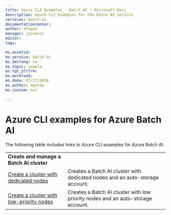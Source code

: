 ```yaml
---
title: Azure CLI Examples - Batch AI | Microsoft Docs
description: Azure CLI Examples for the Batch AI service
services: batch-ai
documentationcenter: 
author: dlepow
manager: jeconnoc
editor: 
tags: 

ms.assetid:
ms.service: batch-ai
ms.devlang: na
ms.topic: sample
ms.tgt_pltfrm: 
ms.workload: 
ms.date: 07/27/2018
ms.author: danlep
ms.custom: mvc

---
```

# Azure CLI examples for Azure Batch AI

The following table includes links to Azure CLI examples for Azure Batch AI.

|  |  |
|---|---|
|**Create and manage a Batch AI cluster**||
| [Create a cluster with dedicated nodes](./scripts/batch-ai-cli-sample-create-cluster-dedicated.md) | Creates a Batch AI cluster with dedicated nodes and an auto-storage account. |
| [Create a cluster with low-priority nodes](./scripts/batch-ai-cli-sample-create-cluster-low-priority.md) | Creates a Batch AI cluster with low priority nodes and an auto-storage account. |